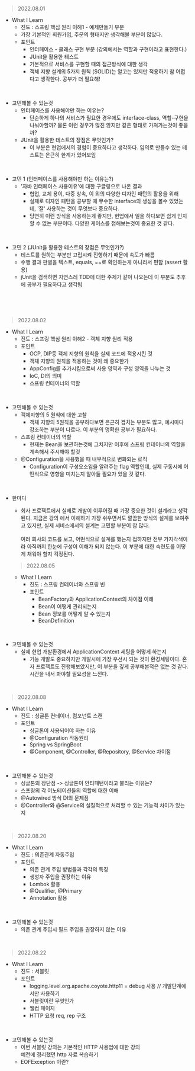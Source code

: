 >2022.08.01

- What I Learn
    - 진도 : 스프링 핵심 원리 이해1 - 예제만들기 부분
    - 가장 기본적인 회원가입, 주문의 형태지만 생각해볼 부분이 많았다.
    - 포인트
        - 인터페이스 - 클래스 구현 부분 (강의에서는 역할과 구현이라고 표현한다.)
        - JUnit을 활용한 테스트
        - 기본적으로 서비스를 구현할 때의 접근방식에 대한 생각
        - 객체 지향 설계의 5가지 원칙 (SOLID)는 알고는 있지만 적용하기 참 어렵다고 생각한다. 공부가 더 필요해!<br>
  
<br>

- 고민해볼 수 있는것
  - 인터페이스를 사용해야만 하는 이유는?
    - 단순하게 하나의 서비스가 필요한 경우에도 interface-class, 역할-구현을 나눠야할까? 물론 이런 경우가 많진 않지만 같은 형태로 가져가는것이 좋을까?
  - JUnit을 활용한 테스트의 장점은 무엇인가?
    - 이 부분은 현업에서의 경험이 중요하다고 생각하다. 임의로 만들수 있는 테스트는 은근히 한계가 있어보임

<br>

- 고민 1 (인터페이스를 사용해야만 하는 이유는?)
  - '자바 인터페이스 사용이유'에 대한 구글링으로 나온 결과
    - 협업, 교체 용이, 다중 상속, 이 외의 다양한 디자인 패턴의 활용을 위해
    - 실제로 디자인 패턴을 공부할 때 무수한 interface의 생성을 볼수 있었는데, '잘' 사용하는 것이 무엇보다 중요하다.
    - 당연히 이런 방식을 사용하는게 좋지만, 현업에서 일을 하다보면 쉽게 인지할 수 없는 부분이다. 다양한 케이스를 접해보는것이 중요한 것 같다.
  
<br>

- 고민 2 (JUnit을 활용한 테스트의 장점은 무엇인가?)
  - 테스트를 원하는 부분만 고립시켜 진행하기 때문에 속도가 빠름
  - 수행 결과 판별을 텍스트, equals, ==로 확인하는게 아니라서 편함 (assert 활용)
  - jUnit을 검색하면 자연스레 TDD에 대한 주제가 같이 나오는데 이 부분도 추후에 공부가 필요하다고 생각됨


<br>
<br>
<br>

  >2022.08.02

  - What I Learn
    - 진도 : 스프링 핵심 원리 이해2 - 객체 지향 원리 적용
    - 포인트
      - OCP, DIP등 객체 지향의 원칙을 실제 코드에 적용시킨 것
      - 객체 지향의 원칙을 적용하는 것이 왜 중요한가
      - AppConfig를 추가시킴으로써 사용 영역과 구성 영역을 나누는 것
      - IoC, DI의 의미
      - 스프링 컨테이너의 역할

<br>

- 고민해볼 수 있는것
  - 객체지향의 5 원칙에 대한 고찰
    - 객체 지향의 5원칙을 공부하다보면 은근히 겹치는 부분도 많고, 예시마다 강조하는 부분이 다르다. 이 부분의 명확한 공부가 필요하다.
  - 스프링 컨테이너의 역할
    - 현재는 Bean을 보관하는것에 그치지만 이후에 스프링 컨테이너의 역할을 계속해서 주시해야 할것
  - @Configuration을 사용했을 때 내부적으로 변화되는 로직
    - Configuration이 구성요소임을 알려주는 flag 역할인데, 실제 구동시에 어떤식으로 영향을 미치는지 알아둘 필요가 있을 것 같다.

<br>

- 한마디
  - 회사 프로젝트에서 실제로 개발이 이루어질 때 가장 중요한 것이 설계라고 생각 된다. 지금은 강의 에서 이해하기 가장 쉬우면서도 깔끔한 방식의 설계를 보여주고 있지만, 실제 서비스에서의 설계는 고민할 부분이 참 많다.<br><br>여러 회사의 코드를 보고, 어떤식으로 설계를 했는지 접하지만 전부 가지각색이라 아직까지 한눈에 구성이 이해가 되지 않는다. 이 부분에 대한 숙련도를 어떻게 채워야 할지 걱정된다.
  


  >2022.08.05

  - What I Learn
    - 진도 : 스프링 컨테이너와 스프링 빈
    - 포인트
      - BeanFactory와 ApplicationContext의 차이점 이해
      - Bean이 어떻게 관리되는지
      - Bean 정보를 어떻게 알 수 있는지
      - BeanDefinition

<br>

- 고민해볼 수 있는것
  - 실제 현업 개발환경에서 ApplicationContext 세팅을 어떻게 하는지
    - 기능 개발도 중요하지만 개발시에 가장 우선시 되는 것이 환경세팅이다. 혼자 프로젝트도 진행해보았지만, 이 부분을 깊게 공부해본적은 없는 것 같다. 시간을 내서 봐야할 필요성을 느낀다.

<br>


  >2022.08.08

  - What I Learn
    - 진도 : 싱글톤 컨테이너, 컴포넌트 스캔
    - 포인트
      - 싱글톤이 사용되어야 하는 이유
      - @Configuration 작동원리
      - Spring vs SpringBoot
      - @Component, @Controller, @Repository, @Service 차이점

<br>

- 고민해볼 수 있는것
  - 싱글톤의 장단점 -> 싱글톤이 안티패턴이라고 불리는 이유는?
  - 스프링의 각 어노테이션들의 역할에 대한 이해
  - @Autowired 방식 DI의 문제점
  - @Controller와 @Service의 실질적으로 처리할 수 있는 기능적 차이가 있는지

<br>

  >2022.08.20

  - What I Learn
    - 진도 : 의존관계 자동주입
    - 포인트
      - 의존 관계 주입 방법들과 각각의 특징
      - 생성자 주입을 권장하는 이유
      - Lombok 활용
      - @Qualifier, @Primary
      - Annotation 활용
      

<br>

- 고민해볼 수 있는것
  - 의존 관계 주입시 필드 주입을 권장하지 않는 이유 

<br>


  >2022.08.22

  - What I Learn
    - 진도 : 서블릿
    - 포인트
      - logging.level.org.apache.coyote.http11 = debug 사용  // 개발단계에서만 사용하기 
      - 서블릿이란 무엇인가
      - 웰컴 페이지
      - HTTP 요청 req, rep 구조

<br>

- 고민해볼 수 있는것
  - 이번 서블릿 강의는 기본적인 HTTP 사용법에 대한 강의 <br>
    예전에 정리했던 http 자료 복습하기
  - EOFException 이란?

<br>